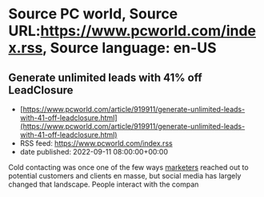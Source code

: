 # Source PC world, Source URL:https://www.pcworld.com/index.rss, Source language: en-US

## Generate unlimited leads with 41% off LeadClosure
 - [https://www.pcworld.com/article/919911/generate-unlimited-leads-with-41-off-leadclosure.html](https://www.pcworld.com/article/919911/generate-unlimited-leads-with-41-off-leadclosure.html)
 - RSS feed: https://www.pcworld.com/index.rss
 - date published: 2022-09-11 08:00:00+00:00

<div id="link_wrapped_content">
<section class="wp-block-bigbite-multi-title"><div class="container"></div></section><p>Cold contacting was once one of the few ways&nbsp;<a href="https://www.pcworld.com/article/607339/find-out-how-to-get-your-marketing-plan-ready-for-2022-and-beyond-just-35.html" rel="noreferrer noopener" target="_blank">marketers</a>&nbsp;reached out to potential customers and clients en masse, but social media has largely changed that landscape. People interact with the compan
